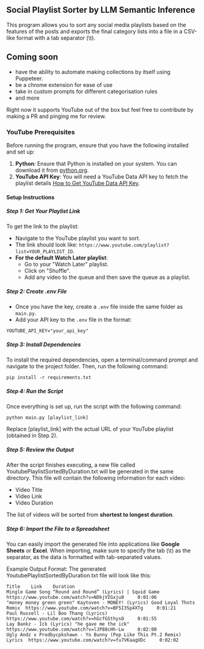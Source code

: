 


## Social Playlist Sorter by LLM Semantic Inference
This program allows you to sort any social media playlists based on the features of the posts and exports the final category lists into a file in a CSV-like format with a tab separator (\t). 

## Coming soon 
- have the ability to automate making collections by itself using Puppeteer.
- be a chrome extension for ease of use
- take in custom prompts for different categorisation rules
- and more

Right now it supports YouTube out of the box but feel free to contribute by making a PR and pinging me for review.

### YouTube Prerequisites
Before running the program, ensure that you have the following installed and set up:
1. **Python**: Ensure that Python is installed on your system. You can download it from [python.org](https://www.python.org/downloads/).
2. **YouTube API Key**: You will need a YouTube Data API key to fetch the playlist details [How to Get YouTube Data API Key](https://www.youtube.com/watch?v=bk4X_D7gF8U).


#### Setup Instructions
##### Step 1: Get Your Playlist Link
To get the link to the playlist:
- Navigate to the YouTube playlist you want to sort.
- The link should look like: `https://www.youtube.com/playlist?list=YOUR_PLAYLIST_ID`.
- **For the default Watch Later playlist**: 
  - Go to your "Watch Later" playlist.
  - Click on "Shuffle".
  - Add any video to the queue and then save the queue as a playlist.

##### Step 2: Create .env File
- Once you have the key, create a `.env` file inside the same folder as `main.py`.
- Add your API key to the `.env` file in the format:
```
YOUTUBE_API_KEY="your_api_key"
```

##### Step 3: Install Dependencies

To install the required dependencies, open a terminal/command prompt and navigate to the project folder. Then, run the following command:
```
pip install -r requirements.txt
```

##### Step 4: Run the Script
Once everything is set up, run the script with the following command:
```
python main.py [playlist_link]
```
Replace [playlist_link] with the actual URL of your YouTube playlist (obtained in Step 2).


##### Step 5: Review the Output
After the script finishes executing, a new file called YoutubePlaylistSortedByDuration.txt will be generated in the same directory. This file will contain the following information for each video:
  - Video Title
  - Video Link
  - Video Duration

The list of videos will be sorted from **shortest to longest duration**.


##### Step 6: Import the File to a Spreadsheet
You can easily import the generated file into applications like **Google Sheets** or **Excel**. When importing, make sure to specify the tab (\t) as the separator, as the data is formatted with tab-separated values.

Example Output Format:
The generated YoutubePlaylistSortedByDuration.txt file will look like this:

```
Title	 Link	 Duration
Mingle Game Song “Round and Round” (Lyrics) | Squid Game	 https://www.youtube.com/watch?v=NOkjVIGxju0	 0:01:06
"money money green green" Kaytoven - MONEY! (Lyrics) Good Loyal Thots Remix	 https://www.youtube.com/watch?v=BF5I3Sp4XTg	 0:01:21
Paul Russell - Lil Boo Thang (Lyrics)	 https://www.youtube.com/watch?v=hGcfGSthys0	 0:01:55
Lay Bankz - Ick (Lyrics) "he gave me the ick"	 https://www.youtube.com/watch?v=lJP88cHh-Lw	 0:02:00
Ugly Andz x Prodbycpkshawn - Yo Bunny (Pop Like This Pt.2 Remix) Lyrics	 https://www.youtube.com/watch?v=fu7VKaagUDc	 0:02:02
```
